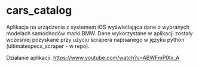# cars_catalog

Aplikacja na urządzenia z systemem iOS wyświetlająca dane o wybranych modelach samochodów marki BMW.
Dane wykorzystane w aplikacji zostały wcześniej pozyskane przy użyciu scrapera napisanego w języku python (ultimatespecs_scraper - w repo). 

Działanie aplikacji: https://www.youtube.com/watch?v=ABWFmPlXx_A
